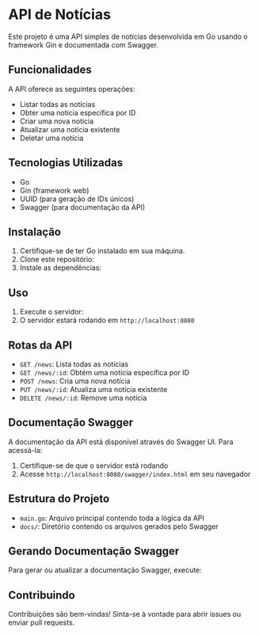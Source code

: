# API de Notícias

Este projeto é uma API simples de notícias desenvolvida em Go usando o framework Gin e documentada com Swagger.

## Funcionalidades

A API oferece as seguintes operações:

- Listar todas as notícias
- Obter uma notícia específica por ID
- Criar uma nova notícia
- Atualizar uma notícia existente
- Deletar uma notícia

## Tecnologias Utilizadas

- Go
- Gin (framework web)
- UUID (para geração de IDs únicos)
- Swagger (para documentação da API)

## Instalação

1. Certifique-se de ter Go instalado em sua máquina.
2. Clone este repositório:
3. Instale as dependências:

## Uso

1. Execute o servidor:
2. O servidor estará rodando em `http://localhost:8080`

## Rotas da API

- `GET /news`: Lista todas as notícias
- `GET /news/:id`: Obtém uma notícia específica por ID
- `POST /news`: Cria uma nova notícia
- `PUT /news/:id`: Atualiza uma notícia existente
- `DELETE /news/:id`: Remove uma notícia

## Documentação Swagger

A documentação da API está disponível através do Swagger UI. Para acessá-la:

1. Certifique-se de que o servidor está rodando
2. Acesse `http://localhost:8080/swagger/index.html` em seu navegador

## Estrutura do Projeto

- `main.go`: Arquivo principal contendo toda a lógica da API
- `docs/`: Diretório contendo os arquivos gerados pelo Swagger

## Gerando Documentação Swagger

Para gerar ou atualizar a documentação Swagger, execute:

## Contribuindo

Contribuições são bem-vindas! Sinta-se à vontade para abrir issues ou enviar pull requests.
